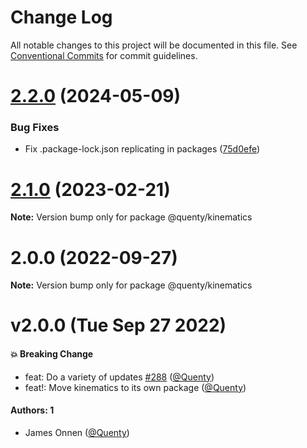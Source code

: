 # Change Log

All notable changes to this project will be documented in this file.
See [Conventional Commits](https://conventionalcommits.org) for commit guidelines.

# [2.2.0](https://github.com/Quenty/NevermoreEngine/compare/@quenty/kinematics@2.1.0...@quenty/kinematics@2.2.0) (2024-05-09)


### Bug Fixes

* Fix .package-lock.json replicating in packages ([75d0efe](https://github.com/Quenty/NevermoreEngine/commit/75d0efeef239f221d93352af71a5b3e930ec23c5))





# [2.1.0](https://github.com/Quenty/NevermoreEngine/compare/@quenty/kinematics@2.0.0...@quenty/kinematics@2.1.0) (2023-02-21)

**Note:** Version bump only for package @quenty/kinematics





# 2.0.0 (2022-09-27)

**Note:** Version bump only for package @quenty/kinematics





# v2.0.0 (Tue Sep 27 2022)

#### 💥 Breaking Change

- feat: Do a variety of updates [#288](https://github.com/Quenty/NevermoreEngine/pull/288) ([@Quenty](https://github.com/Quenty))
- feat!: Move kinematics to its own package ([@Quenty](https://github.com/Quenty))

#### Authors: 1

- James Onnen ([@Quenty](https://github.com/Quenty))
